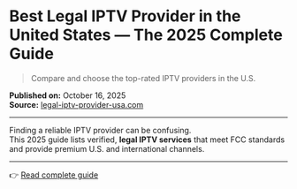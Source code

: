 # Best Legal IPTV Provider in the United States — The 2025 Complete Guide

> Compare and choose the top-rated IPTV providers in the U.S.

**Published on:** October 16, 2025  
**Source:** [legal-iptv-provider-usa.com](https://legal-iptv-provider-usa.com/best-legal-iptv-provider-in-the-united-states-the-2025-complete-guide/)

---

Finding a reliable IPTV provider can be confusing.  
This 2025 guide lists verified, **legal IPTV services** that meet FCC standards and provide premium U.S. and international channels.

---

👉 [Read complete guide](https://legal-iptv-provider-usa.com/best-legal-iptv-provider-in-the-united-states-the-2025-complete-guide/)
